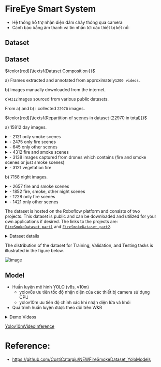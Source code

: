 # FireEye Smart System
- Hệ thống hỗ trợ nhận diện đám cháy thông qua camera
- Cảnh báo bằng âm thanh và tin nhắn tới các thiết bị kết nối

## Dataset
## Dataset

$\color{red}{\textsf{Dataset Composition:}}$
  
  a) Frames extracted and annotated from approximately`1200 videos`.
  
  b) Images manually downloaded from the internet.
       
  c)`4312`images sourced from various public datasets.
  
  From a) and b) i collected `22970` images.
  
$\color{red}{\textsf{Repartition of scenes in dataset (22970 in total)}}$

a) 15812 day images.
<details>
  <summary>- 2121 only smoke scenes</summary>
  
![image](https://github.com/CostiCatargiu/FireSmokeDetection_BestDataset/assets/70476115/83bf5bb8-f660-4ba5-93d7-890d8493ce91)


</details>

<details>
  <summary>- 2475 only fire scenes</summary>
  
  ![image](https://github.com/CostiCatargiu/FireSmokeDetection_BestDataset/assets/70476115/d9d71090-fd7a-446a-a6e2-1f67efb70030)

</details>

<details>

 <summary>- 645 only other scenes</summary>

![image](https://github.com/CostiCatargiu/FireSmokeDetection_BestDataset/assets/70476115/08544060-3068-4ba2-b2cd-045f2551d1d0)


</details>

<details>
  <summary>- 4312 fire and smoke scenes</summary>

  ![image](https://github.com/CostiCatargiu/FireSmokeDetection_BestDataset/assets/70476115/66bb7935-834c-46ab-9fc4-ee8a7dd4401d)


</details>

<details>
  <summary>- 3138 images captured from drones which contains (fire and smoke scenes or just smoke scenes)</summary>
  
![image](https://github.com/CostiCatargiu/FireSmokeDetection_BestDataset/assets/70476115/fd19f3e8-29f3-4c55-81ce-fdfb35685a37)


</details>


<details>
  <summary>- 3121 vegetation fire </summary>

![image](https://github.com/CostiCatargiu/FireSmokeDetection_BestDataset/assets/70476115/60c1e864-aa1d-4181-b9ee-8b3ac7d602de)

</details>

b) 7158 night images.

<details>
  <summary>- 2657 fire and smoke scenes </summary>
  
![image](https://github.com/CostiCatargiu/FireSmokeDetection_BestDataset/assets/70476115/838b715c-0c7f-4866-a78c-0f01efd3d17b)

</details>

<details>
  <summary>- 1852 fire, smoke, other night scenes </summary>
  
![image](https://github.com/CostiCatargiu/FireSmokeDetection_BestDataset/assets/70476115/622b4bc1-e902-4e79-bbdc-84eae0dd6293)


</details>

<details>
  <summary>- 1228 only fire scenes </summary>
  
![image](https://github.com/CostiCatargiu/FireSmokeDetection_BestDataset/assets/70476115/2b96c00b-c1f1-4178-ad96-6e9b4f0f735b)

</details>

<details>
  <summary>- 1421 only other scenes </summary>
  
![image](https://github.com/CostiCatargiu/FireSmokeDetection_BestDataset/assets/70476115/5a1ed23c-c890-45df-b5d4-1596382ab5f9)

</details>


The dataset is hosted on the Roboflow platform and consists of two projects. This dataset is public and can be downloaded and utilized for your own applications if desired. The links to the projects are: [`FireSmokeDataset_part1`](https://universe.roboflow.com/catargiuconstantin/firesmokedataset/dataset/2) and [`FireSmokeDataset_part2`](https://universe.roboflow.com/catargiuconstantin2/firesmokenewdataset/dataset/1).

<details>
  <summary>Dataset details</summary>


`FireSmokeDataset_part1`
![image](https://github.com/CostiCatargiu/FireSmokeDetection_BestDataset/assets/70476115/82d91027-216f-4f9c-ada6-41c4431cc51b)

`FireSmokeDataset_part2`
![image](https://github.com/CostiCatargiu/FireSmokeDetection_BestDataset/assets/70476115/adb582b8-6d95-4fc3-9f66-855ca31b4742)

</details>

The distribution of the dataset for Training, Validation, and Testing tasks is illustrated in the figure below.

![image](https://github.com/CostiCatargiu/NEWFireSmokeDataset_YoloModels/assets/70476115/e4bf539d-6cfc-4f45-bdbe-c9bc85480477)


## Model
- Huấn luyện mô hình YOLO (v8s, v10m)
  - yolov8s ưu tiên tốc độ nhận diện của các thiết bị camera sử dụng CPU
  - yolov10m ưu tiên độ chính xác khi nhận diện lửa và khói
- Quá trình huấn luyện được theo dõi trên W&B

<details>
  <summary>Demo Videos</summary>

https://github.com/HoangLayor/FireEye-Smart-System/blob/main/results/v2.0/Fire%201_result.mp4

</details>

[Yolov10mVideoInference](https://github.com/HoangLayor/FireEye-Smart-System/blob/main/results/v2.0/Fire%201_result.mp4)

# Reference:
- https://github.com/CostiCatargiu/NEWFireSmokeDataset_YoloModels